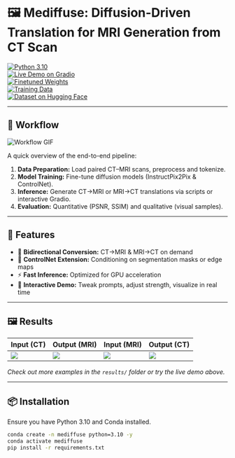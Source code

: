 # 🖼️ Mediffuse: Diffusion-Driven Translation for MRI Generation from CT Scan

[![Python 3.10](https://img.shields.io/badge/Python-3.10-blue)](https://www.python.org/)  
[![Live Demo on Gradio](https://img.shields.io/badge/Gradio-Demo-brightgreen)](GRADIO_DEMO_LINK)  
[![Finetuned Weights](https://img.shields.io/badge/Weights-Finetuned-blue)](FINETUNED_WEIGHTS_LINK)  
[![Training Data](https://img.shields.io/badge/Data-Training-lightgrey)](TRAIN_DATA_LINK)  
[![Dataset on Hugging Face](https://img.shields.io/badge/Dataset-HuggingFace-orange)](HUGGINGFACE_DATASET_LINK)

---

## 🚀 Workflow

![Workflow GIF](path/to/workflow.gif)

A quick overview of the end-to-end pipeline:

1. **Data Preparation:** Load paired CT–MRI scans, preprocess and tokenize.  
2. **Model Training:** Fine-tune diffusion models (InstructPix2Pix & ControlNet).  
3. **Inference:** Generate CT→MRI or MRI→CT translations via scripts or interactive Gradio.  
4. **Evaluation:** Quantitative (PSNR, SSIM) and qualitative (visual samples).

---

## 🚀 Features

- 🔄 **Bidirectional Conversion:** CT→MRI & MRI→CT on demand  
- 🤖 **ControlNet Extension:** Conditioning on segmentation masks or edge maps  
- ⚡ **Fast Inference:** Optimized for GPU acceleration  
- 🎨 **Interactive Demo:** Tweak prompts, adjust strength, visualize in real time  

---

## 🖼️ Results

| Input (CT)                        | Output (MRI)                      | Input (MRI)                       | Output (CT)                       |
| --------------------------------- | --------------------------------- | --------------------------------- | --------------------------------- |
| ![](path/to/ct_sample1.png)       | ![](path/to/mri_out1.png)         | ![](path/to/mri_sample2.png)      | ![](path/to/ct_out2.png)          |

*Check out more examples in the `results/` folder or try the live demo above.*

---

## 📦 Installation

Ensure you have Python 3.10 and Conda installed.

```bash
conda create -n mediffuse python=3.10 -y  
conda activate mediffuse  
pip install -r requirements.txt
